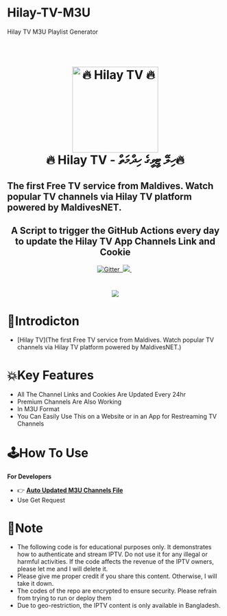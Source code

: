 # Hilay-TV-M3U
Hilay TV M3U Playlist Generator

<h1 align="center">
  <br>
  <a href="https://t.me/freetvmv"><img src="https://i.postimg.cc/JnygVFyn/image.jpg" alt="🔥 Hilay TV 🔥" width="200"></a>
  <br>
  🔥 Hilay TV - ހިލޭ ޓީވީގެ ހިދްމަތް🔥
  <br>
</h1>
<h2>The first Free TV service from Maldives. Watch popular TV channels via Hilay TV platform powered by MaldivesNET.</h2>

<h2 align="center">A Script to trigger the GitHub Actions every day to update the Hilay TV App Channels Link and Cookie </h2>

<p align="center">
  <a href="https://www.python.org/">
    <img src="https://img.shields.io/badge/Made_With-Python_3.12%2B-blue"
         alt="Gitter">
  
  <a href="https://saythanks.io/to/bullredeyes@gmail.com">
      <img src="">
  </a>
  <a href="https://t.me/freetvmv">
    <img src="https://i.postimg.cc/JnygVFyn/image.jpg">
  </a>
  </a>
  <a href=""><img src=""></a>
<a href=""><img src=""/></a>
</p>

<h1 align="center">
 <a href="https://t.me/freetvmv"><img src="https://i.postimg.cc/gjFM92FS/Screenshot-2025420-234533.png"></a>
</h1>

# 📒Introdicton 
* [Hilay TV](The first Free TV service from Maldives. Watch popular TV channels via Hilay TV platform powered by MaldivesNET.)

# 💥Key Features

* All The Channel Links and Cookies Are Updated Every 24hr
* Premium Channels Are Also Working
* In M3U Format
* You Can Easily Use This on a Website or in an App for Restreaming TV Channels 



# 🕹️How To Use
**For Developers**
* 👉 **[Auto Updated M3U Channels File](https://raw.githubusercontent.com/dhihacker/Hilay-TV-M3U/refs/heads/main/hilaytv.m3u)**
* Use Get Request








# 📝Note
* The following code is for educational purposes only. It demonstrates how to authenticate and stream IPTV. Do not use it for any illegal or harmful activities. If the code affects the revenue of the IPTV owners, please let me  and I will delete it.
* Please give me proper credit if you share this content. Otherwise, I will take it down.
* The codes of the repo are encrypted to ensure security. Please refrain from trying to run or deploy them 
* Due to geo-restriction, the IPTV content is only available in Bangladesh.





